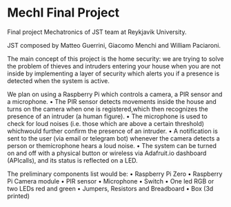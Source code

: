 # MechI Final Project
Final project Mechatronics of JST team at Reykjavik University.

JST composed by Matteo Guerrini, Giacomo Menchi and William Paciaroni.


The main concept of this project is the home security: we are trying to solve the problem of thieves and intruders entering your house when you are not inside by implementing a layer of security which alerts you if a presence is detected when the system is active.

We plan on using a Raspberry Pi which controls a camera, a PIR sensor and a microphone.
•  The PIR sensor detects movements inside the house and turns on the camera when one is registered,which then recognizes the presence of an intruder (a human figure).
•  The microphone is used to check for loud noises (i.e.  those which are above a certain threshold) whichwould further confirm the presence of an intruder.
•  A notification is sent to the user (via email or telegram bot) whenever the camera detects a person or themicrophone hears a loud noise.
•  The system can be turned on and off with a physical button or wireless via Adafruit.io dashboard (APIcalls), and its status is reflected on a LED.

The preliminary components list would be:
•  Raspberry Pi Zero
•  Raspberry Pi Camera module
•  PIR sensor
•  Microphone
•  Switch
•  One led RGB or two LEDs red and green
•  Jumpers, Resistors and Breadboard
•  Box (3d printed) 